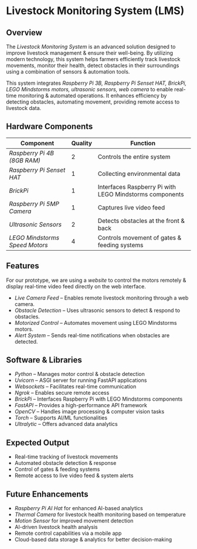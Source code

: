 # Livestock Monitoring System (LMS)

## Overview

The *Livestock Monitoring System* is an advanced solution designed to improve livestock management & ensure their well-being. By utilizing modern technology, this system helps farmers efficiently track livestock movements, monitor their health, detect obstacles in their surroundings using a combination of sensors & automation tools.

This system integrates *Raspberry Pi 3B, Raspberry Pi Senset HAT, BrickPi, LEGO Mindstorms motors, ultrasonic sensors, web camera* to enable real-time monitoring & automated operations. It enhances efficiency by detecting obstacles, automating movement, providing remote access to livestock data.

## Hardware Components

| Component                      | Quality | Function                                                |
| ------------------------------ | --------| ------------------------------------------------------- |
| *Raspberry Pi 4B (8GB RAM)*    |     2   | Controls the entire system                              |
| *Raspberry Pi Senset HAT*      |     1   | Collecting environmental data                           |
| *BrickPi*                      |     1   | Interfaces Raspberry Pi with LEGO Mindstorms components |
| *Raspberry Pi 5MP Camera*      |     1   | Captures live video feed                                |
| *Ultrasonic Sensors*           |     2   | Detects obstacles at the front & back                   |
| *LEGO Mindstorms Speed Motors* |     4   | Controls movement of gates & feeding systems            |

## Features

For our prototype, we are using a *website* to control the motors remotely & display real-time video feed directly on the web interface.

- *Live Camera Feed* – Enables remote livestock monitoring through a web camera.
- *Obstacle Detection* – Uses ultrasonic sensors to detect & respond to obstacles.
- *Motorized Control* – Automates movement using LEGO Mindstorms motors.
- *Alert System* – Sends real-time notifications when obstacles are detected.

## Software & Libraries

- *Python* – Manages motor control & obstacle detection
- *Uvicorn* – ASGI server for running FastAPI applications
- *Websockets* – Facilitates real-time communication
- *Ngrok* – Enables secure remote access
- *BrickPi* – Interfaces Raspberry Pi with LEGO Mindstorms components
- *FastAPI* – Provides a high-performance API framework
- *OpenCV* – Handles image processing & computer vision tasks
- *Torch* – Supports AI/ML functionalities
- *Ultralytic* – Offers advanced data analytics

## Expected Output

- Real-time tracking of livestock movements
- Automated obstacle detection & response
- Control of gates & feeding systems
- Remote access to live video feed & system alerts

## Future Enhancements

- *Raspberry Pi AI Hat* for enhanced AI-based analytics
- *Thermal Camera* for livestock health monitoring based on temperature
- *Motion Sensor* for improved movement detection
- AI-driven livestock health analysis
- Remote control capabilities via a mobile app
- Cloud-based data storage & analytics for better decision-making

